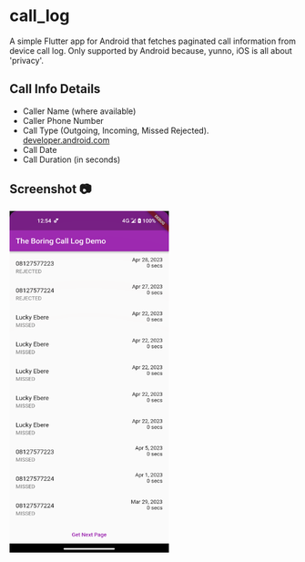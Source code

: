 # call_log

A simple Flutter app for Android that fetches paginated call information from device call log.
Only supported by Android because, yunno, iOS is all about 'privacy'.

## Call Info Details

- Caller Name (where available)
- Caller Phone Number
- Call Type (Outgoing, Incoming, Missed Rejected). [developer.android.com](https://developer.android.com/reference/android/provider/CallLog.Calls.html#TYPE)
- Call Date
- Call Duration (in seconds)

## Screenshot 📷

<img src="https://raw.githubusercontent.com/Crazelu/android_call_log/main/screenshots/screenshot1.png" width="280" height="600">